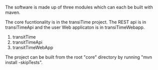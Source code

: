 The software is made up of three modules which can each be built with maven.

The core fucntionality is in the transiTime project. The REST api is in transiTimeApi and the user Web applicaton is in transiTimeWebapp.

1. transitTime
2. transitTimeApi
3. transitTimeWebApp

The project can be built from the root "core" directory by running "mvn install -skipTests".
